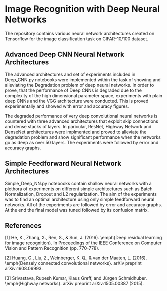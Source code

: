# Image Recognition with Deep Neural Networks

The repository contains various neural network architectures created on Tensorflow for the image classification task on CIFAR-10/100 dataset. 

## Advanced Deep CNN Neural Network Architectures

The advanced architectures and set of experiments included in Deep_CNN.py notebooks were implemented within the task of showing and alleviating the Degradation problem of deep neural networks. In order to prove, that the performance of Deep CNNs is degraded due to the complexity of the high dimensional parameter space, experiments with plain deep CNNs and the VGG architecture were conducted. This is proved experimentally and showed with error and accuracy figures.

The degraded performance of very deep convolutional neural networks is countered with three advanced architectures that exploit skip connections and dense stacks of layers. In paricular, ResNet, Highway Network and DenseNet architectures were implmented and proved to alleviate the degradation problem and show significant performance when the networks go as deep as over 50 layers. The experiments were followed by error and accuracy graphs.


## Simple Feedforward Neural Network Architectures

Simple_Deep_NN.py notebooks contain shallow neural networks with a plethora of experiments on different simple architectures such as Batch Normalization, Dropout and L2 regularization. The aim of the experiments was to find an optimal architecture using only simple feedforward neural networks. All of the experiments are followed by error and accuracy graphs. At the end the final model was tuned followed by its confusion matrix.

## References
[1] He, K., Zhang, X., Ren, S., \& Sun, J. (2016). \emph{Deep residual learning for image recognition}. In Proceedings of the IEEE  Conference on Computer Vision and Pattern Recognition (pp. 770-778).

[2] Huang, G., Liu, Z., Weinberger, K. Q., \& van der Maaten, L. (2016). \emph{Densely connected convolutional networks}. arXiv preprint arXiv:1608.06993.

[3] Srivastava, Rupesh Kumar, Klaus Greff, and Jürgen Schmidhuber. \emph{Highway networks}. arXiv preprint arXiv:1505.00387 (2015).
